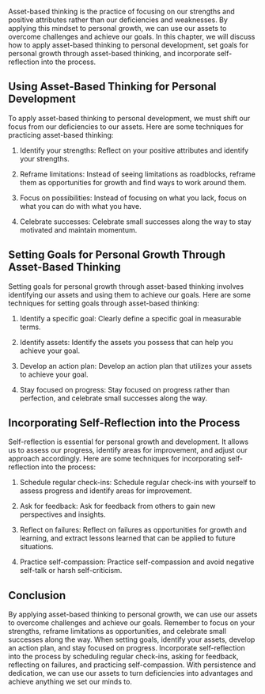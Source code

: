 
Asset-based thinking is the practice of focusing on our strengths and positive attributes rather than our deficiencies and weaknesses. By applying this mindset to personal growth, we can use our assets to overcome challenges and achieve our goals. In this chapter, we will discuss how to apply asset-based thinking to personal development, set goals for personal growth through asset-based thinking, and incorporate self-reflection into the process.

Using Asset-Based Thinking for Personal Development
---------------------------------------------------

To apply asset-based thinking to personal development, we must shift our focus from our deficiencies to our assets. Here are some techniques for practicing asset-based thinking:

1. Identify your strengths: Reflect on your positive attributes and identify your strengths.

2. Reframe limitations: Instead of seeing limitations as roadblocks, reframe them as opportunities for growth and find ways to work around them.

3. Focus on possibilities: Instead of focusing on what you lack, focus on what you can do with what you have.

4. Celebrate successes: Celebrate small successes along the way to stay motivated and maintain momentum.

Setting Goals for Personal Growth Through Asset-Based Thinking
--------------------------------------------------------------

Setting goals for personal growth through asset-based thinking involves identifying our assets and using them to achieve our goals. Here are some techniques for setting goals through asset-based thinking:

1. Identify a specific goal: Clearly define a specific goal in measurable terms.

2. Identify assets: Identify the assets you possess that can help you achieve your goal.

3. Develop an action plan: Develop an action plan that utilizes your assets to achieve your goal.

4. Stay focused on progress: Stay focused on progress rather than perfection, and celebrate small successes along the way.

Incorporating Self-Reflection into the Process
----------------------------------------------

Self-reflection is essential for personal growth and development. It allows us to assess our progress, identify areas for improvement, and adjust our approach accordingly. Here are some techniques for incorporating self-reflection into the process:

1. Schedule regular check-ins: Schedule regular check-ins with yourself to assess progress and identify areas for improvement.

2. Ask for feedback: Ask for feedback from others to gain new perspectives and insights.

3. Reflect on failures: Reflect on failures as opportunities for growth and learning, and extract lessons learned that can be applied to future situations.

4. Practice self-compassion: Practice self-compassion and avoid negative self-talk or harsh self-criticism.

Conclusion
----------

By applying asset-based thinking to personal growth, we can use our assets to overcome challenges and achieve our goals. Remember to focus on your strengths, reframe limitations as opportunities, and celebrate small successes along the way. When setting goals, identify your assets, develop an action plan, and stay focused on progress. Incorporate self-reflection into the process by scheduling regular check-ins, asking for feedback, reflecting on failures, and practicing self-compassion. With persistence and dedication, we can use our assets to turn deficiencies into advantages and achieve anything we set our minds to.
